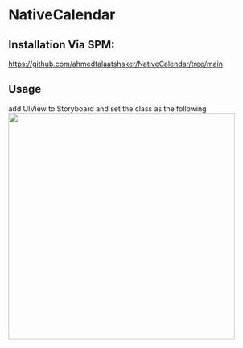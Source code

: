 # NativeCalendar

## Installation Via SPM:
https://github.com/ahmedtalaatshaker/NativeCalendar/tree/main

## Usage

add UIView to Storyboard and set the class as the following
      <img src="https://drive.google.com/file/d/1A8-FTyBDMHfMQ29K-jit8TkZcmC2Biak/view" height="450">
